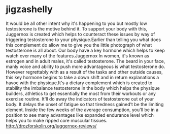 # jigzashelly
It would be all other intent why it's happening to you but mostly low testosterone is the motive behind it. To support your body with this, Juggernox is created which helps to counteract these issues by way of triggering testosterone to your physique.Earlier than telling you what does this complement do allow me to give you the little photograph of what testosterone is all about. Our body have a key hormone which helps to keep watch over many of the features.Juggernox  In women, it's known as estrogen and in adult males, it's called testosterone. The beard in your face, manly voice and ability to push more advantageous is what testosterone do. However regrettably with as a result of the tasks and other outside causes, this key hormone begins to take a down shift and in return explanations a havoc with the physique.It's a dietary complement which is created to stability the imbalance testosterone in the body which helps the physique builders, athletics to get essentially the most from their workouts or any exercise routine. It'll do away the indicators of testosterone out of your body. It delays the onset of fatigue so that tiredness gained’t be the limiting element. Inside the few weeks of the average consumption, you'll be in a position to see many advantages like expanded endurance level which helps you to make ripped core muscular tissues.  http://drozforskolin.org/juggernox-reviews/
